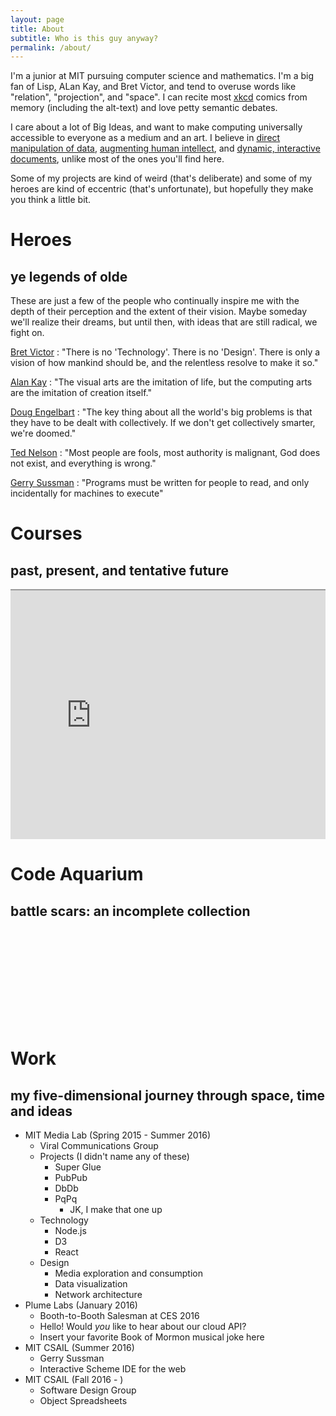 ```yaml
---
layout: page
title: About
subtitle: Who is this guy anyway?
permalink: /about/
---
```


I'm a junior at MIT pursuing computer science and mathematics. 
I'm a big fan of Lisp, ALan Kay, and Bret Victor, and tend to overuse 
words like "relation", "projection", and "space".
I can recite most [xkcd](https://xkcd.com) comics from memory 
(including the alt-text) and love petty semantic debates. 

I care about a lot of Big Ideas, and want to make computing universally 
accessible to everyone as a medium and an art. I believe in 
[direct manipulation of data](https://vimeo.com/66085662), 
[augmenting human intellect](https://en.wikipedia.org/wiki/The_Mother_of_All_Demos), 
and [dynamic, interactive documents](http://www.xanadu.net/), 
unlike most of the ones you'll find here.

Some of my projects are kind of weird (that's deliberate) and some
of my heroes are kind of eccentric (that's unfortunate), but hopefully 
they make you think a little bit.

# Heroes

## ye legends of olde

These are just a few of the people who continually inspire me with the depth of their perception and the extent of their
vision. Maybe someday we'll realize their dreams, but until then, with ideas that are still radical, we fight on.

[Bret Victor](http://worrydream.com)
: "There is no 'Technology'. There is no 'Design'.
  There is only a vision of how mankind should be, and the relentless resolve to make it so."

[Alan Kay](https://en.wikipedia.org/wiki/Alan_Kay)
: "The visual arts are the imitation of life, but the computing arts are the imitation of creation itself."

[Doug Engelbart](https://en.wikipedia.org/wiki/Douglas_Engelbart)
: "The key thing about all the world's big problems is that they have
  to be dealt with collectively. If we don't get collectively smarter, we're doomed."

[Ted Nelson](https://en.wikipedia.org/wiki/Ted_Nelson)
: "Most people are fools, most authority is malignant, God does not exist, and everything is wrong."

[Gerry Sussman](https://en.wikipedia.org/wiki/Gerald_Jay_Sussman)
: "Programs must be written for people to read, and only incidentally for machines to execute"

# Courses

## past, present, and tentative future

<div style="width: 100%; height: 400px; overflow: hidden">
<iframe src="https://courseroad.mit.edu/#joelg" 
        width="100%" height="400px"
        style="position: relative; left: -250px; 
               width: calc(100% + 250px);">
</iframe>
</div>

# Code Aquarium

## battle scars: an incomplete collection

<svg id="aquarium"></svg>
<script>
    var libs = ['D3.js', 'three.js', 'React', 'Polymer', 'Android', 'Redux', 'Node.js', 'Express', 'Flask'];
    var aquarium = document.getElementById('aquarium');
    var width = document.getElementsByClassName('wrapper')[0].offsetWidth
    var height = 400;
    var boxes = {};
    var fishes = {};
    aquarium.setAttribute('width', width + 'px');
    aquarium.setAttribute('height', height + 'px');
    function attachFish(lib) {
        // var fish = document.createElement('h3');
        var fish = document.createElementNS("http://www.w3.org/2000/svg", 'text');
        fish.textContent = lib;
        fish.setAttribute('font-size', '24px');
        aquarium.appendChild(fish);
        var box = fish.getBBox();
        boxes[lib] = box;
        var x = Math.random() * (width - box.width);
        var y = Math.random() * (height - box.height) + box.height;
        fish.setAttribute('x', x);
        fish.setAttribute('y', y);
        fishes[lib] = {x: x, y: y, dx: 0, dy: 0, width: box.width, height: box.height, svg: fish};
    }
    libs.forEach(attachFish);
    setInterval(function() {
        libs.forEach(function(lib) {
            var fish = fishes[lib];
            var bias = 1000;
            if (fish.x < (width - fish.width) && fish.x > 1) {
                fish.dx = Math.random() - (fish.dx > 0 ? 1 / bias : (bias - 1) / bias);
                fish.svg.setAttribute('x', fish.x += fish.dx);
            } else {
                fish.dx = (fish.x > 1 ? -1 : 1) * 0.5;
                fish.svg.setAttribute('x', fish.x += fish.dx);
            }

            if (fish.y < height && fish.y > fish.height) {
                fish.dy = Math.random() - (fish.dy > 0 ? 1 / bias : (bias - 1) / bias);
                fish.svg.setAttribute('y', fish.y += fish.dy);
            } else {
                fish.dy = (fish.y > fish.height ? -1 : 1) * 0.5;
                fish.svg.setAttribute('y', fish.y += fish.dy);
            }
        });
    }, 10);
</script>

# Work

## my five-dimensional journey through space, time and ideas

 - MIT Media Lab (Spring 2015 - Summer 2016)
   - Viral Communications Group 
   - Projects (I didn't name any of these)
     - Super Glue
     - PubPub
     - DbDb
     - PqPq
       - JK, I make that one up
   - Technology
     - Node.js
     - D3
     - React
   - Design
     - Media exploration and consumption
     - Data visualization
     - Network architecture
 - Plume Labs (January 2016)
   - Booth-to-Booth Salesman at CES 2016
   - Hello! Would *you* like to hear about our cloud API?
   - Insert your favorite Book of Mormon musical joke here
 - MIT CSAIL (Summer 2016)
   - Gerry Sussman
   - Interactive Scheme IDE for the web
 - MIT CSAIL (Fall 2016 - )
   - Software Design Group
   - Object Spreadsheets
